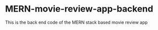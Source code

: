 # MERN-movie-review-app-backend
 This is the back end code of the MERN stack based movie review app
